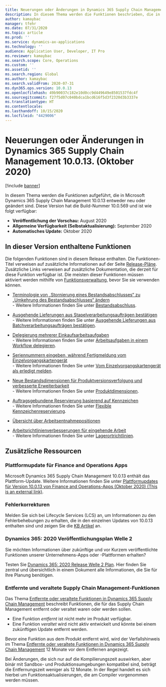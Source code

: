 ```yaml
---
title: Neuerungen oder Änderungen in Dynamics 365 Supply Chain Management 10.0.13. (Oktober 2020)
description: In diesem Thema werden die Funktionen beschrieben, die in Dynamics 365 Supply Chain Management 10.0.13 neu oder geändert wurden.
author: kamaybac
manager: tfehr
ms.date: 07/31/2020
ms.topic: article
ms.prod: ''
ms.service: dynamics-ax-applications
ms.technology: ''
audience: Application User, Developer, IT Pro
ms.reviewer: kamaybac
ms.search.scope: Core, Operations
ms.custom: ''
ms.assetid: ''
ms.search.region: Global
ms.author: kamaybac
ms.search.validFrom: 2020-07-31
ms.dyn365.ops.version: 10.0.13
ms.openlocfilehash: 49b90037c182e10d0cc9d449649e8501537fdc4f
ms.sourcegitcommit: f27f5d07c040bdca1bcd616f5d3f2320d3b3337e
ms.translationtype: HT
ms.contentlocale: 
ms.lasthandoff: 10/15/2020
ms.locfileid: "4429006"
---
```

# <a name="whats-new-or-changed-in-dynamics-365-supply-chain-management-10013-october-2020"></a>Neuerungen oder Änderungen in Dynamics 365 Supply Chain Management 10.0.13. (Oktober 2020)

[!include [banner](../includes/banner.md)]

In diesem Thema werden die Funktionen aufgeführt, die in Microsoft Dynamics 365 Supply Chain Management 10.0.13 entweder neu oder geändert sind. Diese Version hat die Build-Nummer 10.0.569 und ist wie folgt verfügbar:

- **Veröffentlichung der Vorschau:** August 2020
- **Allgemeine Verfügbarkeit (Selbstaktualisierung):** September 2020
- **Automatisches Update:** Oktober 2020

## <a name="features-included-in-this-release"></a>In dieser Version enthaltene Funktionen

Die folgenden Funktionen sind in diesem Release enthalten. Die Funktionen-Titel verweisen auf zusätzliche Informationen auf der Seite [Release-Pläne](https://docs.microsoft.com/dynamics365/release-plans/). Zusätzliche Links verweisen auf zusätzliche Dokumentation, die derzeit für diese Funktion verfügbar ist. Die meisten dieser Funktionen müssen aktiviert werden mithilfe von [Funktionsverwaltung](../../fin-ops-core/fin-ops/get-started/feature-management/feature-management-overview.md), bevor Sie sie verwenden können.

- [Terminologie von „Stornierung eines Bestandsabschlusses“ zu „Umkehrung des Bestandsabschlusses“ ändern](https://docs.microsoft.com/dynamics365-release-plan/2020wave1/dynamics365-supply-chain-management/change-terminology-inventory-closing-cancellation-inventory-closing-reverse)<br> - Weitere Informationen finden Sie unter [Bestandsabschluss](../cost-management/inventory-close.md).

- [Ausgehende Lieferungen aus Stapelverarbeitungsaufträgen bestätigen](https://docs.microsoft.com/dynamics365-release-plan/2020wave2/finance-operations/dynamics365-supply-chain-management/confirm-outbound-shipments-batch-jobs)<br> - Weitere Informationen finden Sie unter [Ausgehende Lieferungen aus Batchverarbeitungsaufträgen bestätigen](../warehousing/confirm-outbound-shipments-from-batch-jobs.md).

- [Delegierung mehrerer Einkaufsarbeitsaufgaben](https://docs.microsoft.com/dynamics365-release-plan/2020wave1/dynamics365-supply-chain-management/delegation-multiple-purchasing-work-items)<br> - Weitere Informationen finden Sie unter [Arbeitsaufgaben in einem Workflow delegieren](../../fin-ops-core/fin-ops/organization-administration/tasks/delegate-work-items-workflow.md).

- [Seriennummern eingeben, während Fertigmeldung vom Einzelvorgangskartengerät](https://docs.microsoft.com/dynamics365-release-plan/2020wave2/finance-operations/dynamics365-supply-chain-management/enter-serial-numbers-while-reporting-as-finished-job-card-device)<br> - Weitere Informationen finden Sie unter [Vom Einzelvorgangskartengerät als erledigt melden](../production-control/report-finished-job-device.md).

- [Neue Bestandsdimensionen für Produktversionsverfolgung und verbesserte Erweiterbarkeit](https://docs.microsoft.com/dynamics365-release-plan/2020wave2/finance-operations/dynamics365-supply-chain-management/new-inventory-dimensions-product-version-tracking-enhanced-extensibility)<br> - Weitere Informationen finden Sie unter [Produktdimensionen](../pim/product-dimensions.md).

- [Auftragsgebundene Reservierung basierend auf Kennzeichen](https://docs.microsoft.com/dynamics365-release-plan/2020wave2/finance-operations/dynamics365-supply-chain-management/order-committed-reservation-based-license-plates-lp-picking-processing)<br> - Weitere Informationen finden Sie unter [Flexible Kennzeichenreservierung](../warehousing/flexible-warehouse-level-dimension-reservation.md#flexible-license-plate-reservation).

- [Übersicht über Arbeitsentnahmepositionen](https://docs.microsoft.com/dynamics365-release-plan/2020wave2/finance-operations/dynamics365-supply-chain-management/work-pick-line-overview)

- [Arbeitsrichtlinienverbesserungen für eingehende Arbeit](https://docs.microsoft.com/dynamics365-release-plan/2020wave2/finance-operations/dynamics365-supply-chain-management/work-policy-enhancements-inbound-work)<br> - Weitere Informationen finden Sie unter [Lagerortrichtlinien](../warehousing/warehouse-work-policies.md).

## <a name="additional-resources"></a>Zusätzliche Ressourcen

### <a name="platform-updates-for-finance-and-operations-apps"></a>Plattformupdate für Finance and Operations Apps

Microsoft Dynamics 365 Supply Chain Management 10.0.13 enthält das Plattform-Update. Weitere Informationen finden Sie unter [Plattformupdates für Version 10.0.13 von Finance and Operations-Apps (Oktober 2020) (This is an external link)](https://docs.microsoft.com/de-de/dynamics365/supply-chain/fin-ops-core/dev-itpro/get-started/whats-new-platform-updates-10-0-13).

### <a name="bug-fixes"></a>Fehlerkorrekturen

Melden Sie sich bei Lifecycle Services (LCS) an, um Informationen zu den Fehlerbehebungen zu erhalten, die in den einzelnen Updates von 10.0.13 enthalten sind und zeigen Sie die [KB Artikel](https://fix.lcs.dynamics.com/Issue/Details?bugId=476824&dbType=3&qc=18d329e7d9887a622bada690791f5814dbbef22bb6f4eaada3718299f40132fd) an. 

### <a name="dynamics-365-2020-release-wave-2-plan"></a>Dynamics 365: 2020 Veröffentlichungsplan Welle 2

Sie möchten Informationen über zukünftige und vor Kurzem veröffentlichte Funktionen unserer Unternehmens-Apps oder -Plattformen erhalten?

Testen Sie [Dynamics 365: 2020 Release Welle 2 Plan](https://docs.microsoft.com/dynamics365-release-plan/2020wave2/index). Hier finden Sie zentral und übersichtlich in einem Dokument alle Informationen, die Sie für Ihre Planung benötigen.

### <a name="removed-and-deprecated-supply-chain-management-features"></a>Entfernte und veraltete Supply Chain Management-Funktionen

Das Thema [Entfernte oder veraltete Funktionen in Dynamics 365 Supply Chain Management](removed-deprecated-features-scm-updates.md) beschreibt Funktionen, die für das Supply Chain Management entfernt oder veraltet waren oder werden sollen.

- Eine Funktion *entfernt* ist nicht mehr im Produkt verfügbar.
- Eine Funktion *veraltet* wird nicht aktiv entwickelt und könnte bei einem zukünftigen Update entfernt werden.

Bevor eine Funktion aus dem Produkt entfernt wird, wird der Verfallshinweis im Thema [Entfernte oder veraltete Funktionen in Dynamics 365 Supply Chain Management](removed-deprecated-features-scm-updates.md) 12 Monate vor dem Entfernen angezeigt.

Bei Änderungen, die sich nur auf die Kompilierungszeit auswirken, aber binär mit Sandbox- und Produktionsumgebungen kompatibel sind, beträgt die Entfernungszeit weniger als 12 Monate. In der Regel handelt es sich hierbei um Funktionsaktualisierungen, die am Compiler vorgenommen werden müssen.
